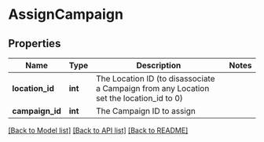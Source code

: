 # AssignCampaign

## Properties
Name | Type | Description | Notes
------------ | ------------- | ------------- | -------------
**location_id** | **int** | The Location ID (to disassociate a Campaign from any Location set the location_id to 0) | 
**campaign_id** | **int** | The Campaign ID to assign | 

[[Back to Model list]](../../README.md#documentation-for-models) [[Back to API list]](../../README.md#documentation-for-api-endpoints) [[Back to README]](../../README.md)

